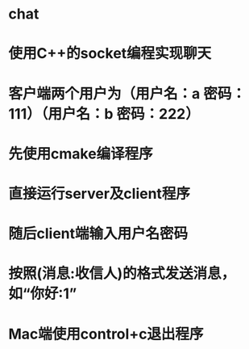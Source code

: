 # chat
# 使用C++的socket编程实现聊天
# 客户端两个用户为（用户名：a 密码：111）（用户名：b 密码：222）
# 先使用cmake编译程序
# 直接运行server及client程序
# 随后client端输入用户名密码
# 按照(消息:收信人)的格式发送消息，如“你好:1”
# Mac端使用control+c退出程序
